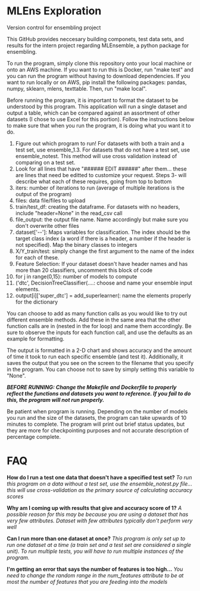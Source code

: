 # MLEns Exploration
Version control for ensembling project

This GitHub provides neccesary building componets, test data sets, and results for the intern project regarding MLEnsemble, a python package for ensembling.

To run the program, simply clone this repository onto your local machine or onto an AWS machine. If you want to run this is Docker, run "make test" and you can run the program without having to download dependencies. If you want to run locally or on AWS, pip install the following packages: pandas, numpy, sklearn, mlens, texttable. Then, run "make local".

Before running the program, it is important to format the dataset to be understood by this program. This application will run a single dataset and output a table, which can be compared against an assortment of other datasets (I chose to use Excel for this portion). Follow the instructions below to make sure that when you run the program, it is doing what you want it to do.

1. Figure out which program to run! For datasets with both a train and a test set, use ensemble_1.3. For datasets that do not have a test set, use ensemble_notest. This method will use cross validation instead of comparing on a test set.
2. Look for all lines that have "###### EDIT ######" after them... these are lines that need be editted to customize your request. Steps 3- will describe what each of these requires, going from top to bottom
3. iters: number of iterations to run (average of multiple iterations is the output of the program)
4. files: data file/files to upload
5. train/test_df: creating the dataframe. For datasets with no headers, include "header=None" in the read_csv call
6. file_output: the output file name. Name accordingly but make sure you don't overwrite other files
7. dataset['--']: Maps variables for classification. The index should be the target class index (a word if there is a header, a number if the header is not specified). Map the binary classes to integers
8. X/Y_train/test: simply change the first argument to the name of the index for each of these.
9. Feature Selection: If your dataset doesn't have header names and has more than 20 classifiers, uncomment this block of code
10. for j in range(0,15): number of models to compute
11. ('dtc', DecisionTreeClassifier(....: choose and name your ensemble input elements.
12. output[i]['super_dtc'] = add_superlearner(: name the elements properly for the dictionary

You can choose to add as many function calls as you would like to try out different ensemble methods. Add these in the same area that the other function calls are in (nested in the for loop) and name them accordingly. Be sure to observe the inputs for each function call, and use the defaults as an example for formatting.

The output is formatted in a 2-D chart and shows accuracy and the amount of time it took to run each specific ensemble (and test it). Additionally, it saves the output that you see on the screen to the filename that you specify in the program. You can choose not to save by simply setting this variable to "None".

***BEFORE RUNNING: Change the Makefile and Dockerfile to properly reflect the functions and datasets you want to reference. If you fail to do this, the program will not run properly.***

Be patient when program is running. Depending on the number of models you run and the size of the datasets, the program can take upwards of 10 minutes to complete. The program will print out brief status updates, but they are more for checkpointing purposes and not accurate description of percentage complete.

# FAQ
**How do I run a test one data that doesn't have a specified test set?**
*To run this program on a data without a test set, use the ensemble_notest.py file... this will use cross-validation as the primary source of calculating accuracy scores*

**Why am I coming up with results that give and accuracy score of 1?**
*A possible reason for this may be because you are using a dataset that has very few attributes. Dataset with few attributes typically don't perform very well*

**Can I run more than one dataset at once?**
*This program is only set up to run one dataset at a time (a train set and a test set are considered a single unit). To run multiple tests, you will have to run multiple instances of the program.*

**I'm getting an error that says the number of features is too high...**
*You need to change the random range in the num_features attribute to be at most the number of features that you are feeding into the models* 
